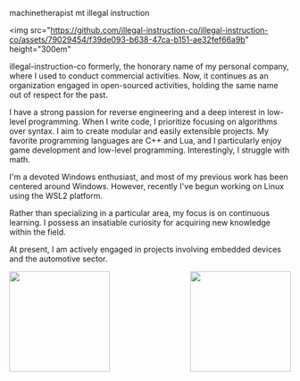 machinetherapist mt illegal instruction

<img src="https://github.com/illegal-instruction-co/illegal-instruction-co/assets/79029454/f39de093-b638-47ca-b151-ae32fef66a9b" height="300em"

illegal-instruction-co formerly, the honorary name of my personal company, where I used to conduct commercial activities. 
Now, it continues as an organization engaged in open-sourced activities, holding the same name out of respect for the past.

I have a strong passion for reverse engineering and a deep interest in low-level programming. 
When I write code, I prioritize focusing on algorithms over syntax. 
I aim to create modular and easily extensible projects. 
My favorite programming languages are C++ and Lua, and I particularly enjoy game development and low-level programming. 
Interestingly, I struggle with math.

I'm a devoted Windows enthusiast, and most of my previous work has been centered around Windows. 
However, recently I've begun working on Linux using the WSL2 platform. 

Rather than specializing in a particular area, my focus is on continuous learning. 
I possess an insatiable curiosity for acquiring new knowledge within the field.

At present, I am actively engaged in projects involving embedded devices and the automotive sector.

<div>
  <img height="180em" src="https://github-readme-stats.vercel.app/api?username=illegal-instruction-co&show_icons=true&theme=dracula&include_all_commits=true&count_private=true"/>
  <img align="right" height="180em" src="https://github-readme-stats.vercel.app/api/top-langs/?username=illegal-instruction-co&layout=compact&langs_count=7&theme=dracula"/>
</div>

